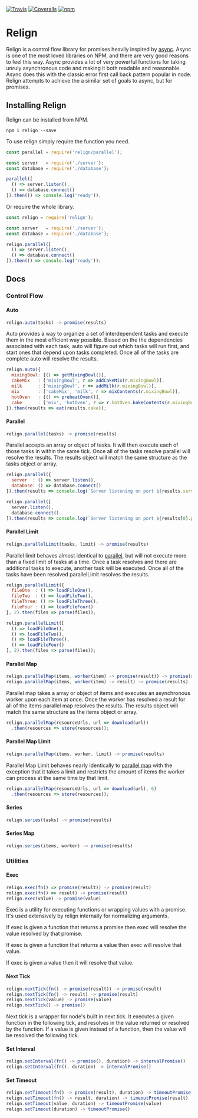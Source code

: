 [![Travis](https://img.shields.io/travis/rust-lang/rust.svg)](https://travis-ci.org/RobertWHurst/relign)
[![Coveralls](https://img.shields.io/coveralls/jekyll/jekyll.svg)](https://coveralls.io/github/RobertWHurst/relign)
[![npm](https://img.shields.io/npm/v/npm.svg)](https://www.npmjs.com/package/relign)

# Relign

Relign is a control flow library for promises heavily inspired by
[async](https://github.com/caolan/async). Async is one of the most loved
libraries on NPM, and there are very good reasons to feel this way. Async
provides a lot of very powerful functions for taking unruly asynchronous code
and making it both readable and reasonable. Async does this with the classic
error first call back pattern popular in node. Relign attempts to achieve the
a similar set of goals to async, but for promises.

## Installing Relign

Relign can be installed from NPM.

```shell
npm i relign --save
```

To use relign simply require the function you need.

```javascript
const parallel = require('relign/parallel');

const server   = require('./server');
const database = require('./database');

parallel([
  () => server.listen(),
  () => database.connect()
]).then(() => console.log('ready'));
```

Or require the whole library.

```javascript
const relign = require('relign');

const server   = require('./server');
const database = require('./database');

relign.parallel([
  () => server.listen(),
  () => database.connect()
]).then(() => console.log('ready'));
```

## Docs

### Control Flow

#### Auto

```javascript
relign.auto(tasks) -> promise(results)
```

Auto provides a way to organize a set of interdependent tasks and execute them
in the most efficient way possible. Biased on the the dependencies associated
with each task, auto will figure out which tasks will run first, and start
ones that depend upon tasks completed. Once all of the tasks are complete auto
will resolve the results.

```javascript
relign.auto({
  mixingBowl: [() => getMixingBowl()],
  cakeMix   : ['mixingBowl', r => addCakeMix(r.mixingBowl)],
  milk      : ['mixingBowl', r => addMilk(r.mixingBowl)],
  mix       : ['cakeMix', 'milk', r => mixContents(r.mixingBowl)],
  hotOven   : [() => preheatOven()],
  cake      : ['mix', 'hotOven', r => r.hotOven.bakeContents(r.mixingBowl)],
}).then(results => eat(results.cake));
```

#### Parallel

```javascript
relign.parallel(tasks) -> promise(results)
```

Parallel accepts an array or object of tasks. It will then execute each of those
tasks in within the same tick. Once all of the tasks resolve parallel will
resolve the results. The results object will match the same structure as the
tasks object or array.

```javascript
relign.parallel({
  server  : () => server.listen(),
  database: () => database.connect()
}).then(results => console.log(`Server listening on port ${results.server.port}`));
```

```javascript
relign.parallel([
  server.listen(),
  database.connect()
]).then(results => console.log(`Server listening on port ${results[0].port}`));
```

#### Parallel Limit

```javascript
relign.parallelLimit(tasks, limit) -> promise(results)
```

Parallel limit behaves almost identical to [parallel](#parallel), but will
not execute more than a fixed limit of tasks at a time. Once a task resolves and
there are additional tasks to execute, another task will be executed. Once all
of the tasks have been resolved parallelLimit resolves the results.

```javascript
relign.parallelLimit({
  fileOne  : () => loadFileOne(),
  fileTwo  : () => loadFileTwo(),
  fileThree: () => loadFileThree(),
  fileFour : () => loadFileFour()
}, 2).then(files => parse(files));
```

```javascript
relign.parallelLimit([
  () => loadFileOne(),
  () => loadFileTwo(),
  () => loadFileThree(),
  () => loadFileFour()
], 2).then(files => parse(files));
```

#### Parallel Map

```javascript
relign.parallelMap(items, worker(item) -> promise(result)) -> promise(results)
relign.parallelMap(items, worker(item) -> result) -> promise(results)
```

Parallel map takes a array or object of items and executes an asynchronous
worker upon each item at once. Once the worker has resolved a result for all
of the items parallel map resolves the results. The results object will match
the same structure as the items object or array.

```javascript
relign.parallelMap(resourceUrls, url => download(url))
  .then(resources => store(resources));
```


#### Parallel Map Limit

```javascript
relign.parallelMap(items, worker, limit) -> promise(results)
```

Parallel Map Limit behaves nearly identically to [parallel map](#parallel-map)
with the exception that it takes a limit and restricts the amount of items
the worker can process at the same time by that limit.

```javascript
relign.parallelMap(resourceUrls, url => download(url), 6)
  .then(resources => store(resources));
```

#### Series

```javascript
relign.series(tasks) -> promise(results)
```

#### Series Map

```javascript
relign.series(items, worker) -> promise(results)
```

### Utilities

#### Exec

```javascript
relign.exec(fn() => promise(result)) -> promise(result)
relign.exec(fn() => result) -> promise(result)
relign.exec(value) -> promise(value)
```

Exec is a utility for executing functions or wrapping values with a promise.
It's used extensively by relign internally for normalizing arguments.

If exec is given a function that returns a promise then exec will resolve the
value resolved by that promise.

If exec is given a function that returns a value then exec will resolve that
value.

If exec is given a value then it will resolve that value.

#### Next Tick

```javascript
relign.nextTick(fn() -> promise(result)) -> promise(result)
relign.nextTick(fn() -> result) -> promise(result)
relign.nextTick(value) -> promise(value)
relign.nextTick() -> promise()
```

Next tick is a wrapper for node's built in next tick. It executes a given
function in the following tick, and resolves in the value returned or resolved
by the function. If a value is given instead of a function, then the value will
be resolved the following tick.

#### Set Interval

```javascript
relign.setInterval(fn() -> promise(), duration) -> intervalPromise()
relign.setInterval(fn(), duration) -> intervalPromise()
```

#### Set Timeout

```javascript
relign.setTimeout(fn() -> promise(result), duration) -> timeoutPromise(result)
relign.setTimeout(fn() -> result, duration) -> timeoutPromise(result)
relign.setTimeout(value, duration) -> timeoutPromise(value)
relign.setTimeout(duration) -> timeoutPromise()
```

